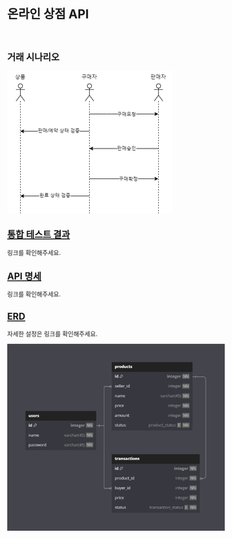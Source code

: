# 온라인 상점 API

<br/>

## 거래 시나리오

![](./assets//image.drawio.png)

## [통합 테스트 결과](https://github.com/kimdev0206/pre-task/wiki/%5B%EB%AC%B8%EC%84%9C%5D-%ED%86%B5%ED%95%A9-%ED%85%8C%EC%8A%A4%ED%8A%B8-%EA%B2%B0%EA%B3%BC)

링크를 확인해주세요.

## [API 명세](https://documenter.getpostman.com/view/31843867/2sA3QpCDRB)

링크를 확인해주세요.

## [ERD](https://dbdocs.io/kimdev0206/pre-task?view=relationships)

자세한 설정은 링크를 확인해주세요.

![](./assets//pre-task.png)
